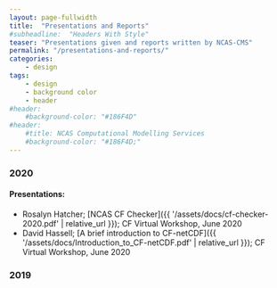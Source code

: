 ```yaml
---
layout: page-fullwidth
title:  "Presentations and Reports"
#subheadline:  "Headers With Style"
teaser: "Presentations given and reports written by NCAS-CMS"
permalink: "/presentations-and-reports/"
categories:
    - design
tags:
    - design
    - background color
    - header
#header:
    #background-color: "#186F4D"
#header:
    #title: NCAS Computational Modelling Services
    #background-color: "#186F4D;"
---
```


### 2020
#### Presentations:
* Rosalyn Hatcher; [NCAS CF Checker]({{ '/assets/docs/cf-checker-2020.pdf' | relative_url }}); CF Virtual Workshop, June 2020
* David Hassell; [A brief introduction to CF-netCDF]({{ '/assets/docs/Introduction_to_CF-netCDF.pdf' | relative_url }}); CF Virtual Workshop, June 2020

### 2019


<!--more-->


